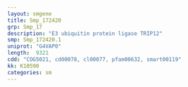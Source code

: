 ```yaml
---
layout: smgene
title: Smp_172420
grp: Smp_17
description: "E3 ubiquitin protein ligase TRIP12"
smp: Smp_172420.1
uniprot: "G4VAP0"
length:  9321
cdd: "COG5021, cd00078, cl00077, pfam00632, smart00119"
kk: K10590
categories: sm
---
```

